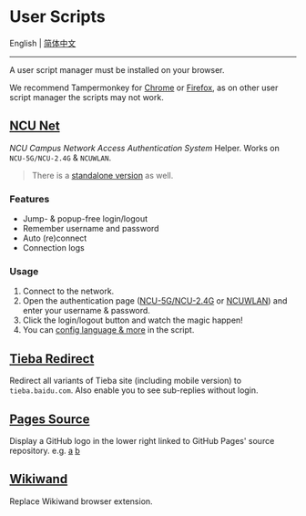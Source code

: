 # User Scripts

English | [简体中文](README-zh-CN.md)

---

A user script manager must be installed on your browser.

We recommend Tampermonkey for [Chrome](https://chrome.google.com/webstore/detail/tampermonkey/dhdgffkkebhmkfjojejmpbldmpobfkfo) or [Firefox](https://addons.mozilla.org/firefox/addon/tampermonkey/), as on other user script manager the scripts may not work.

## [NCU Net](ncu-net.user.js?raw=true)

*NCU Campus Network Access Authentication System* Helper. Works on `NCU-5G/NCU-2.4G` & `NCUWLAN`.

> There is a [standalone version](https://github.com/kidonng/ncu-net) as well.

### Features

- Jump- & popup-free login/logout
- Remember username and password
- Auto (re)connect
- Connection logs

### Usage

1. Connect to the network.
2. Open the authentication page ([NCU-5G/NCU-2.4G](http://222.204.3.154/) or [NCUWLAN](http://aaa.ncu.edu.cn/)) and enter your username & password.
3. Click the login/logout button and watch the magic happen!
4. You can [config language & more](./ncu-net.user.js#L12-L31) in the script.

## [Tieba Redirect](tieba-redirect.user.js?raw=true)

Redirect all variants of Tieba site (including mobile version) to `tieba.baidu.com`. Also enable you to see sub-replies without login.

## [Pages Source](pages-source.user.js?raw=true)

Display a GitHub logo in the lower right linked to GitHub Pages' source repository. e.g. [a](https://edwardtufte.github.io/) [b](https://edwardtufte.github.io/tufte-css/)

## [Wikiwand](wikiwand.user.js?raw=true)

Replace Wikiwand browser extension.
